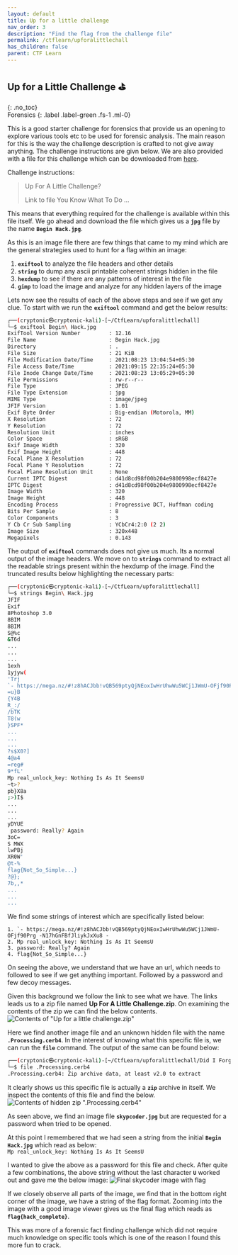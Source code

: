 ```yaml
---
layout: default
title: Up for a little challenge
nav_order: 3
description: "Find the flag from the challenge file"
permalink: /ctflearn/upforalittlechall
has_children: false
parent: CTF Learn
---
```


## Up for a Little Challenge ⛳
{: .no_toc}  
Forensics
{: .label .label-green .fs-1 .ml-0}

This is a good starter challenge for forensics that provide us an opening to explore various
tools etc to be used for forensic analysis. The main reason for this is the way the challenge
description is crafted to not give away anything. The challenge instructions are givn below.
We are also provided with a file for this challenge which can be downloaded from [here][1].

Challenge instructions:
> Up For A Little Challenge?  
>
> Link to file
> You Know What To Do ...

This means that everything required for the challenge is available within this file itself.
We go ahead and download the file which gives us a **`jpg`** file by the name **`Begin Hack.jpg`**.  

As this is an image file there are few things that came to my mind which are the general
strategies used to hunt for a flag within an image:
1. **`exiftool`** to analyze the file headers and other details
2. **`string`** to dump any ascii printable coherent strings hidden in the file
3. **`hexdump`** to see if there are any patterns of interest in the file
4. **`gimp`** to load the image and analyze for any hidden layers of the image

Lets now see the results of each of the above steps and see if we get any clue. To start
with we run the **`exiftool`** command and get the below results:
```sh
┌──(cryptonic㉿cryptonic-kali)-[~/CtfLearn/upforalittlechall]
└─$ exiftool Begin\ Hack.jpg                        
ExifTool Version Number         : 12.16
File Name                       : Begin Hack.jpg
Directory                       : .
File Size                       : 21 KiB
File Modification Date/Time     : 2021:08:23 13:04:54+05:30
File Access Date/Time           : 2021:09:15 22:35:24+05:30
File Inode Change Date/Time     : 2021:08:23 13:05:29+05:30
File Permissions                : rw-r--r--
File Type                       : JPEG
File Type Extension             : jpg
MIME Type                       : image/jpeg
JFIF Version                    : 1.01
Exif Byte Order                 : Big-endian (Motorola, MM)
X Resolution                    : 72
Y Resolution                    : 72
Resolution Unit                 : inches
Color Space                     : sRGB
Exif Image Width                : 320
Exif Image Height               : 448
Focal Plane X Resolution        : 72
Focal Plane Y Resolution        : 72
Focal Plane Resolution Unit     : None
Current IPTC Digest             : d41d8cd98f00b204e9800998ecf8427e
IPTC Digest                     : d41d8cd98f00b204e9800998ecf8427e
Image Width                     : 320
Image Height                    : 448
Encoding Process                : Progressive DCT, Huffman coding
Bits Per Sample                 : 8
Color Components                : 3
Y Cb Cr Sub Sampling            : YCbCr4:2:0 (2 2)
Image Size                      : 320x448
Megapixels                      : 0.143
```  

The output of **`exiftool`** commands does not give us much. Its a normal output of
the image headers. We move on to **`strings`** command to extract all the readable
strings present within the hexdump of the image. Find the truncated results below
highlighting the necessary parts:
```sh
┌──(cryptonic㉿cryptonic-kali)-[~/CtfLearn/upforalittlechall]
└─$ strings Begin\ Hack.jpg          
JFIF
Exif
8Photoshop 3.0
8BIM
8BIM
S@%c
&T6d
...
...
...
1exh
1yjyw(
'Trj
`- https://mega.nz/#!z8hACJbb!vQB569ptyQjNEoxIwHrUhwWu5WCj1JWmU-OFjf90Prg -N17hGnFBfJliykJxXu8 -
=u}B
{Y4B
R_:/
/bTK
T8(w
}SPF*
...
...
...
?s$X0?]
4@a4
=reg#
9*fL'
Mp real_unlock_key: Nothing Is As It SeemsU
~t>?
pb}X8a
;>)I$
...
...
...
yDYUE
 password: Really? Again
3oC=
S MWX
lwPBj
XR0W'
@t-%
flag{Not_So_Simple...}
?@};
7b,,*
...
...
...
```

We find some strings of interest which are specifically listed below:
```text
1. `- https://mega.nz/#!z8hACJbb!vQB569ptyQjNEoxIwHrUhwWu5WCj1JWmU-OFjf90Prg -N17hGnFBfJliykJxXu8 -
2. Mp real_unlock_key: Nothing Is As It SeemsU
3. password: Really? Again
4. flag{Not_So_Simple...}
```

On seeing the above, we understand that we have an url, which needs to followed to see if
we get anything important. Followed by a password and few decoy messages.  

Given this background we follow the link to see what we have. The links leads us to a zip file
named **Up For A Little Challenge.zip**. On examining the contents of the zip we can find the 
below contents.  
![Contents of "Up for a little challenge.zip"][2]

Here we find another image file and an unknown hidden file with the name **`.Processing.cerb4`**.
In the interest of knowing what this specific file is, we can run the **`file`** command. The output
of the same can be found below:
```sh
┌──(cryptonic㉿cryptonic-kali)-[~/CtfLearn/upforalittlechall/Did I Forget Again?]
└─$ file .Processing.cerb4 
.Processing.cerb4: Zip archive data, at least v2.0 to extract
```

It clearly shows us this specific file is actually a **`zip`** archive in itself. We inspect the
contents of this file and find the below.  
![Contents of hidden zip ".Processing.cerb4"][3]

As seen above, we find an image file **`skypcoder.jpg`** but are requested for a password when
tried to be opened. 

At this point I remembered that we had seen a string from the initial **`Begin Hack.jpg`** which read
as below:  
`Mp real_unlock_key: Nothing Is As It SeemsU`  

I wanted to give the above as a password for this file and check. After quite a few combinations, the
above string without the last character **`U`** worked out and gave me the below image:
![Final skycoder image with flag][4]

If we closely observe all parts of the image, we find that in the bottom right corner of the image, we
have a string of the flag format. Zooming into the image with a good image viewer gives us the final
flag which reads as **`flag{hack_complete}`**.

This was more of a forensic fact finding challenge which did not require much knowledge on specific
tools which is one of the reason I found this more fun to crack.





[1]: https://mega.nz/#!LoABFK5K!0sEKbsU3sBUG8zWxpBfD1bQx_JY_MuYEWQvLrFIqWZ0
[2]: https://gcdn.pbrd.co/images/F7VqCe0XsSd0.png?o=1
[3]: https://gcdn.pbrd.co/images/UsbCewSeaQDx.png?o=1
[4]: https://gcdn.pbrd.co/images/zitPLnJ3sfSE.jpg?o=1